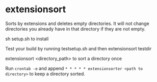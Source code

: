 # extensionsort

Sorts by extensions and deletes empty directories. It will not change directories you already have in that directory if they are not empty.

sh setup.sh to install

Test your build by running testsetup.sh and then extensionsort testdir

extensionsort <directory_path> to sort a directory once

Run `crontab -e` and append `* * * * * extensionsorter <path to directory>` to keep a directory sorted.
